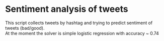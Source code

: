 # Sentiment analysis of tweets
This script collects tweets by hashtag and trying to predict sentiment of tweets (bad/good).  
At the moment the solver is simple logistic regression with accuracy ~ 0.74
